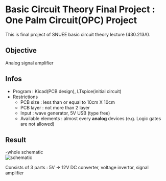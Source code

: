 # Basic Circuit Theory Final Project : One Palm Circuit(OPC) Project

This is final project of SNUEE basic circuit theory lecture (430.213A).  

## Objective
Analog signal amplifier

## Infos  
- Program : Kicad(PCB design), LTspice(initial circuit)  
- Restrictions  
  - PCB size : less than or equal to 10cm X 10cm  
  - PCB layer : not more than 2 layer  
  - Input : wave generator, 5V USB (type free)  
  - Available elements : almost every **analog** devices (e.g. Logic gates are not allowed)  

## Result  
-whole schematic  
![schematic](https://user-images.githubusercontent.com/26185179/100888190-2fe57500-34f9-11eb-85db-592e53a0033d.png)
  
Consists of 3 parts : 5V -> 12V DC converter, voltage invertor, signal amplifier
